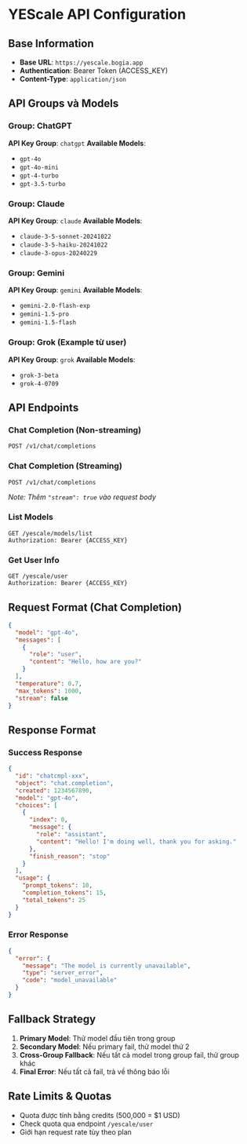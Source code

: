 # YEScale API Configuration

## Base Information
- **Base URL**: `https://yescale.bogia.app`
- **Authentication**: Bearer Token (ACCESS_KEY)
- **Content-Type**: `application/json`

## API Groups và Models

### Group: ChatGPT
**API Key Group**: `chatgpt`
**Available Models**:
- `gpt-4o`
- `gpt-4o-mini`
- `gpt-4-turbo`
- `gpt-3.5-turbo`

### Group: Claude
**API Key Group**: `claude`
**Available Models**:
- `claude-3-5-sonnet-20241022`
- `claude-3-5-haiku-20241022`
- `claude-3-opus-20240229`

### Group: Gemini
**API Key Group**: `gemini`
**Available Models**:
- `gemini-2.0-flash-exp`
- `gemini-1.5-pro`
- `gemini-1.5-flash`

### Group: Grok (Example từ user)
**API Key Group**: `grok`
**Available Models**:
- `grok-3-beta`
- `grok-4-0709`

## API Endpoints

### Chat Completion (Non-streaming)
```
POST /v1/chat/completions
```

### Chat Completion (Streaming)
```
POST /v1/chat/completions
```
*Note: Thêm `"stream": true` vào request body*

### List Models
```
GET /yescale/models/list
Authorization: Bearer {ACCESS_KEY}
```

### Get User Info
```
GET /yescale/user
Authorization: Bearer {ACCESS_KEY}
```

## Request Format (Chat Completion)

```json
{
  "model": "gpt-4o",
  "messages": [
    {
      "role": "user",
      "content": "Hello, how are you?"
    }
  ],
  "temperature": 0.7,
  "max_tokens": 1000,
  "stream": false
}
```

## Response Format

### Success Response
```json
{
  "id": "chatcmpl-xxx",
  "object": "chat.completion",
  "created": 1234567890,
  "model": "gpt-4o",
  "choices": [
    {
      "index": 0,
      "message": {
        "role": "assistant",
        "content": "Hello! I'm doing well, thank you for asking."
      },
      "finish_reason": "stop"
    }
  ],
  "usage": {
    "prompt_tokens": 10,
    "completion_tokens": 15,
    "total_tokens": 25
  }
}
```

### Error Response
```json
{
  "error": {
    "message": "The model is currently unavailable",
    "type": "server_error",
    "code": "model_unavailable"
  }
}
```

## Fallback Strategy

1. **Primary Model**: Thử model đầu tiên trong group
2. **Secondary Model**: Nếu primary fail, thử model thứ 2
3. **Cross-Group Fallback**: Nếu tất cả model trong group fail, thử group khác
4. **Final Error**: Nếu tất cả fail, trả về thông báo lỗi

## Rate Limits & Quotas

- Quota được tính bằng credits (500,000 = $1 USD)
- Check quota qua endpoint `/yescale/user`
- Giới hạn request rate tùy theo plan
